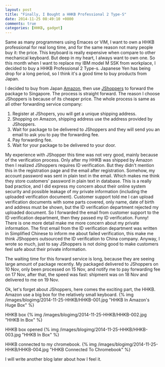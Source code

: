 ```yaml
---
layout: post
title: "Finally, I Bought a HHKB Professional 2 Type-S"
date: 2014-11-25 08:49:10 +0800
comments: true
categories: [HHKB, gadget]
---
```


Same as many programmers using Emaces or VIM, I want to own a HHKB professional for real long time, and for the same reason not many people buy it: the price. This keyboard is really expensive when compare to other mechanical keyboard. But deep in my heart, I always want to own one. So this month when I want to replace my IBM model M SSK from workplace, I decided to buy a HHKB Professional 2 Type-s. Japanese Yen has being drop for a long period, so I think it's a good time to buy products from Japan. 

I decided to buy from Japan [Amazon](http://www.amazon.co.jp/gp/product/B008GXT6SK?ref_=pe_492632_169829912_TE_M3T1_dp_1), then use [JShoppers](http://www.jshoppers.com/forward/) to forward the package to Singapore. The process is straight forward. The reason I choose JShoppers is because of its cheaper price. The whole process is same as all other forwarding service company:

1. Register at JShopers, you will get a unique shipping address.
2. Shopping on Amazon, shipping address use the address provided by JShoppers.
3. Wait for package to be delivered to JShoppers and they will send you an email to ask you to pay the forwarding fee.
4. Pay forwarding fee.
5. Wait for your package to be delivered to your door. 

My experience with JShopper this time was not very good, mainly because of the verification process. Only after my HHKB was shipped by Amazon then I realized JShoppers requires ID verification. But they didn't mention this in the registration page and the email after registration. Somehow, my account password was sent in plain text in the email. Which makes me think they store customers' password in plain text in database. This is a really bad practice, and I did express my concern about their online system security and possible leakage of my private information (including the uploaded verification document). Customer support told me I can upload verification documents with some parts covered, only name, date of birth and address must be shown, but the ID verification department rejected my uploaded document. So I forwarded the email from customer support to the ID verification department, then they passed my ID verification. Funny! There is one more detail make me more concern about my private information. The first email from the ID verification department was written in Simplified Chinese to inform me about failed verification, this make me think JShoppers outsourced the ID verification to China company. Anyway, I wrote so much, just to say JShoppers is not doing good to make customers feel safe about their private information. 

The waiting time for this forward service is long, because they are seeing large amount of package recently. My packaged delivered to JShoppers on 10 Nov, only been processed on 15 Nov, and notify me to pay forwarding fee on 17 Nov, after that, the speed was fast: shipment was on 18 Nov and delivered to me on 19 Nov. 

Ok, let's forget about JShoppers, here comes the exciting part, the HHKB. Amazon use a big box for the relatively small keyboard. 
{% img /images/blogimg/2014-11-25-HHKB/HHKB-001.jpg "HHKB In Amazon's Huge Box" %} 

HHKB box
{% img /images/blogimg/2014-11-25-HHKB/HHKB-002.jpg "HHKB In Box" %} 


HHKB box opened
{% img /images/blogimg/2014-11-25-HHKB/HHKB-003.jpg "HHKB In Box" %} 

HHKB connected to my chromebook. 
{% img /images/blogimg/2014-11-25-HHKB/HHKB-004.jpg "HHKB Connected To Chromebook" %} 

I will write another blog later about how I feel it.


